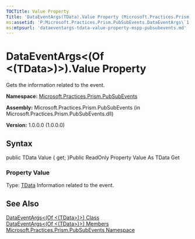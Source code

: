 ```yaml
---
TOCTitle: Value Property
Title: 'DataEventArgs(TData).Value Property (Microsoft.Practices.Prism.PubSubEvents)'
ms:assetid: 'P:Microsoft.Practices.Prism.PubSubEvents.DataEventArgs\`1.Value'
ms:mtpsurl: 'dataeventargs-tdata-value-property-mspp-pubsubevents.md'
---
```


# DataEventArgs&lt;(Of &lt;(TData&gt;)&gt;).Value Property

Gets the information related to the event.

**Namespace:** [Microsoft.Practices.Prism.PubSubEvents](/patterns-practices/reference/mspp-mvvm-namespace)

**Assembly:** Microsoft.Practices.Prism.PubSubEvents (in Microsoft.Practices.Prism.PubSubEvents.dll)

**Version:** 1.0.0.0 (1.0.0.0)

## Syntax


public TData Value { get; }Public ReadOnly Property Value As TData Get
### Property Value

Type: [TData](/patterns-practices/reference/mspp-mvvm-namespace.dataeventargs%601)
Information related to the event.

## See Also

[DataEventArgs&lt;(Of &lt;(TData&gt;)&gt;) Class](/patterns-practices/reference/mspp-mvvm-namespace.dataeventargs%601)<br/>
[DataEventArgs&lt;(Of &lt;(TData&gt;)&gt;) Members](https://msdn.microsoft.com/allmembers.t:microsoft.practices.prism.pubsubevents.dataeventargs%601)<br/>
[Microsoft.Practices.Prism.PubSubEvents Namespace](/patterns-practices/reference/mspp-mvvm-namespace)
